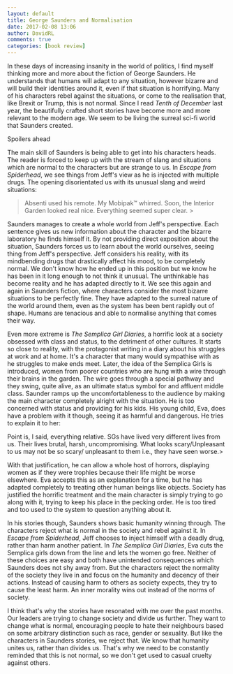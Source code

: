 ```yaml
---  
layout: default  
title: George Saunders and Normalisation  
date: 2017-02-08 13:06  
author: DavidRL  
comments: true  
categories: [book review]  
---  
```

In these days of increasing insanity in the world of politics, I find myself thinking more and more about the fiction of George Saunders. He understands that humans will adapt to any situation, however bizarre and will build their identities around it, even if that situation is horrifying. Many of his characters rebel against the situations, or come to the realisation that, like Brexit or Trump, this is not normal. Since I read *Tenth of December* last year, the beautifully crafted short stories have become more and more relevant to the modern age. We seem to be living the surreal sci-fi world that Saunders created.  

Spoilers ahead  
<!--more-->  

The main skill of Saunders is being able to get into his characters heads. The reader is forced to keep up with the stream of slang and situations which are normal to the characters but are strange to us. In *Escape from Spiderhead*, we see things from Jeff's view as he is injected with multiple drugs. The opening disorientated us with its unusual slang and weird situations:  

> Absenti used his remote. My Mobipak™ whirred. Soon, the Interior Garden looked real nice. Everything seemed super clear. >  

Saunders manages to create a whole world from Jeff's perspective. Each sentence gives us new information about the character and the bizarre laboratory he finds himself it. By not providing direct exposition about the situation, Saunders forces us to learn about the world ourselves, seeing thing from Jeff's perspective. Jeff considers his reality, with its mindbending drugs that drastically affect his mood, to be completely normal. We don't know how he ended up in this position but we know he has been in it long enough to not think it unusual. The unthinkable has become reality and he has adapted directly to it. We see this again and again in Saunders fiction, where characters consider the most bizarre situations to be perfectly fine. They have adapted to the surreal nature of the world around them, even as the system has been bent rapidly out of shape. Humans are tenacious and able to normalise anything that comes their way.  

Even more extreme is *The Semplica Girl Diaries*, a horrific look at a society obsessed with class and status, to the detriment of other cultures. It starts so close to reality, with the protagonist writing in a diary about his struggles at work and at home. It's a character that many would sympathise with as he struggles to make ends meet. Later, the idea of the Semplica Girls is introduced, women from poorer countries who are hung with a wire through their brains in the garden. The wire goes through a special pathway and they swing, quite alive, as an ultimate status symbol for and affluent middle class. Saunder ramps up the uncomfortableness to the audience by making the main character completely alright with the situation. He is too concerned with status and providing for his kids. His young child, Eva, does have a problem with it though, seeing it as harmful and dangerous. He tries to explain it to her:  

>   
Point is, I said, everything relative. SGs have lived very different lives from us. Their lives brutal, harsh, uncompromising. What looks scary/Unpleasant to us may not be so scary/ unpleasant to them i.e., they have seen worse.>  

With that justification, he can allow a whole host of horrors, displaying women as if they were trophies because their life might be worse elsewhere. Eva accepts this as an explanation for a time, but he has adapted completely to treating other human beings like objects. Society has justified the horrific treatment and the main character is simply trying to go along with it, trying to keep his place in the pecking order. He is too tired and too used to the system to question anything about it.  

In his stories though, Saunders shows basic humanity winning through. The characters reject what is normal in the society and rebel against it. In *Escape from Spiderhead*, Jeff chooses to inject himself with a deadly drug, rather than harm another patient. In *The Semplica Girl Diaries*, Eva cuts the Semplica girls down from the line and lets the women go free. Neither of these choices are easy and both have unintended consequences which Saunders does not shy away from. But the characters reject the normality of the society they live in and focus on the humanity and decency of their actions. Instead of causing harm to others as society expects, they try to cause the least harm. An inner morality wins out instead of the norms of society.  

I think that's why the stories have resonated with me over the past months. Our leaders are trying to change society and divide us further. They want to change what is normal, encouraging people to hate their neighbours based on some arbitrary distinction such as race, gender or sexuality. But like the characters in Saunders stories, we reject that. We know that humanity unites us, rather than divides us. That's why we need to be constantly reminded that this is not normal, so we don't get used to casual cruelty against others.  
